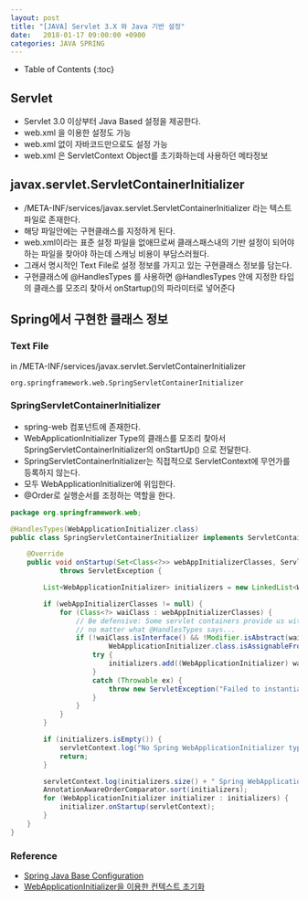 ```yaml
---
layout: post
title: "[JAVA] Servlet 3.X 와 Java 기반 설정"
date:   2018-01-17 09:00:00 +0900
categories: JAVA SPRING
---
```


* Table of Contents
{:toc}

## Servlet
 - Servlet 3.0 이상부터 Java Based 설정을 제공한다.
 - web.xml 을 이용한 설정도 가능
 - web.xml 없이 자바코드만으로도 설정 가능
 - web.xml 은 ServletContext Object를 초기화하는데 사용하던 메타정보

## javax.servlet.ServletContainerInitializer
 - /META-INF/services/javax.servlet.ServletContainerInitializer 라는 텍스트 파일로 존재한다.
 - 해당 파일안에는 구현클래스를 지정하게 된다.
 - web.xml이라는 표준 설정 파일을 없애므로써 클래스패스내의 기반 설정이 되어야 하는 파일을 찾아야 하는데 스캐닝 비용이 부담스러웠다.
 - 그래서 명시적인 Text File로 설정 정보를 가지고 있는 구현클래스 정보를 담는다.
 - 구현클래스에 @HandlesTypes 를 사용하면 @HandlesTypes 안에 지정한 타입의 클래스를 모조리 찾아서 onStartup()의 파라미터로 넣어준다

## Spring에서 구현한 클래스 정보
### Text File 
in /META-INF/services/javax.servlet.ServletContainerInitializer
~~~
org.springframework.web.SpringServletContainerInitializer
~~~

### SpringServletContainerInitializer
- spring-web 컴포넌트에 존재한다.
- WebApplicationInitializer Type의 클래스를 모조리 찾아서 SpringServletContainerInitializer의 onStartUp() 으로 전달한다.
- SpringServletContainerInitializer는 직접적으로 ServletContext에 무언가를 등록하지 않는다.
- 모두 WebApplicationInitializer에 위임한다.
- @Order로 실행순서를 조정하는 역할을 한다.

~~~java
package org.springframework.web;

@HandlesTypes(WebApplicationInitializer.class)
public class SpringServletContainerInitializer implements ServletContainerInitializer {

	@Override
	public void onStartup(Set<Class<?>> webAppInitializerClasses, ServletContext servletContext)
			throws ServletException {

		List<WebApplicationInitializer> initializers = new LinkedList<WebApplicationInitializer>();

		if (webAppInitializerClasses != null) {
			for (Class<?> waiClass : webAppInitializerClasses) {
				// Be defensive: Some servlet containers provide us with invalid classes,
				// no matter what @HandlesTypes says...
				if (!waiClass.isInterface() && !Modifier.isAbstract(waiClass.getModifiers()) &&
						WebApplicationInitializer.class.isAssignableFrom(waiClass)) {
					try {
						initializers.add((WebApplicationInitializer) waiClass.newInstance());
					}
					catch (Throwable ex) {
						throw new ServletException("Failed to instantiate WebApplicationInitializer class", ex);
					}
				}
			}
		}

		if (initializers.isEmpty()) {
			servletContext.log("No Spring WebApplicationInitializer types detected on classpath");
			return;
		}

		servletContext.log(initializers.size() + " Spring WebApplicationInitializers detected on classpath");
		AnnotationAwareOrderComparator.sort(initializers);
		for (WebApplicationInitializer initializer : initializers) {
			initializer.onStartup(servletContext);
		}
	}
}

~~~
### Reference
  - [Spring Java Base Configuration](http://hashmap27.tistory.com/6?category=664045)
  - [WebApplicationInitializer을 이용한 컨텍스트 초기화](http://toby.epril.com/?tag=webapplicationinitializer)